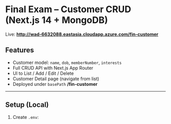 # Final Exam – Customer CRUD (Next.js 14 + MongoDB)

Live: **http://wad-6632088.eastasia.cloudapp.azure.com/fin-customer**

## Features
- Customer model: `name`, `dob`, `memberNumber`, `interests`
- Full CRUD API with Next.js App Router
- UI to List / Add / Edit / Delete
- Customer Detail page (navigate from list)
- Deployed under `basePath` **/fin-customer**

---

## Setup (Local)

1) Create `.env`:
